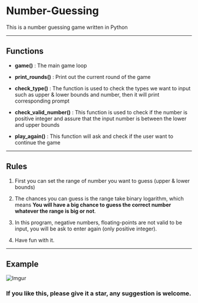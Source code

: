 # Number-Guessing
This is a number guessing game written in Python
<hr>

## Functions

* **game()** : The main game loop

* **print_rounds()** : Print out the current round of the game

* **check_type()** : The function is used to check the types we want to input such as upper & lower bounds and number, then it will print corresponding prompt

* **check_valid_number()** : This function is used to check if the number is positive integer and assure that the input number is between the lower and upper bounds

* **play_again()** : This function will ask and check if the user want to continue the game
<hr>

## Rules

1. First you can set the range of number you want to guess (upper & lower bounds)

2. The chances you can guess is the range take binary logarithm, which means 
**You will have a big chance to guess the correct number whatever the range is big or not**.

3. In this program, negative numbers, floating-points are not valid to be input, you will be ask to enter again (only positive integer).

4. Have fun with it.
<hr>

## Example
![Imgur](https://imgur.com/yYVXYlA)

### If you like this, please give it a star, any suggestion is welcome.
